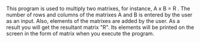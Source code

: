 
This program is used to multiply two matrixes, for instance, A x B = R .
The number of rows and columns of the matrixes A and B is entered by the user as an input. Also, elements of the matrixes are added by the user.
As a result you will get the resultant matrix "R". Its elements will be printed on the screen in the form of matrix when you execute the program.
